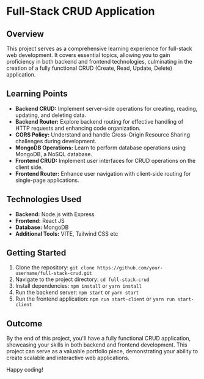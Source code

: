 # Full-Stack CRUD Application

## Overview

This project serves as a comprehensive learning experience for full-stack web development. It covers essential topics, allowing you to gain proficiency in both backend and frontend technologies, culminating in the creation of a fully functional CRUD (Create, Read, Update, Delete) application.

## Learning Points

- **Backend CRUD:** Implement server-side operations for creating, reading, updating, and deleting data.
- **Backend Router:** Explore backend routing for effective handling of HTTP requests and enhancing code organization.
- **CORS Policy:** Understand and handle Cross-Origin Resource Sharing challenges during development.
- **MongoDB Operations:** Learn to perform database operations using MongoDB, a NoSQL database.
- **Frontend CRUD:** Implement user interfaces for CRUD operations on the client side.
- **Frontend Router:** Enhance user navigation with client-side routing for single-page applications.

## Technologies Used

- **Backend:**  Node.js with Express
- **Frontend:**  React JS
- **Database:** MongoDB
- **Additional Tools:** VITE, Tailwind CSS etc

## Getting Started

1. Clone the repository: `git clone https://github.com/your-username/full-stack-crud.git`
2. Navigate to the project directory: `cd full-stack-crud`
3. Install dependencies: `npm install` or `yarn install`
4. Run the backend server: `npm start` or `yarn start`
5. Run the frontend application: `npm run start-client` or `yarn run start-client`

## Outcome

By the end of this project, you'll have a fully functional CRUD application, showcasing your skills in both backend and frontend development. This project can serve as a valuable portfolio piece, demonstrating your ability to create scalable and interactive web applications.

Happy coding!
